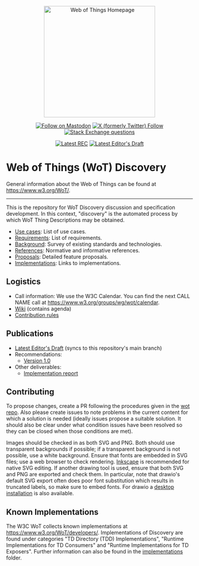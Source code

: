 <p align="center">
  <a href="https://w3.org/wot">
    <img alt="Web of Things Homepage" src="https://www.w3.org/WoT/IG/wiki/images/8/8f/WOT-hz.svg" width="300" />
  </a>
</p>

<p align="center">
  <a href="https://w3c.social/@wot">
    <img alt="Follow on Mastodon" src="https://img.shields.io/mastodon/follow/111609289932468076?domain=https%3A%2F%2Fw3c.social"></a>
  <a href="https://twitter.com/W3C_WoT">
    <img alt="X (formerly Twitter) Follow" src="https://img.shields.io/twitter/follow/W3C_WoT"></a>
  <a href="https://stackoverflow.com/questions/tagged/web-of-things">
    <img alt="Stack Exchange questions" src="https://img.shields.io/stackexchange/stackoverflow/t/web-of-things?style=plastic"></a>
</p>

<p align="center">
  <a href="https://www.w3.org/TR/wot-discovery/"> <!--  REC LINK -->
    <img alt="Latest REC" src="https://img.shields.io/badge/W3C_REC-Latest-005a9c"></a>
  <a href="https://w3c.github.io/wot-discovery/"> <!--  ED LINK -->
    <img alt="Latest Editor's Draft" src="https://img.shields.io/badge/Editor's_Draft-Latest-fe914a"></a>
</p>

# Web of Things (WoT) Discovery

General information about the Web of Things can be found at https://www.w3.org/WoT/.
  
---
This is the repository for WoT Discovery discussion and specification development.
In this context, "discovery" is the automated process by which WoT Thing Descriptions may be obtained.

* [Use cases](USE-CASES/README.md): List of use cases.
* [Requirements](requirements.md): List of requirements.
* [Background](background.md): Survey of existing standards and technologies.
* [References](references.md): Normative and informative references.
* [Proposals](proposals/README.md): Detailed feature proposals.
* [Implementations](implementations/README.md): Links to implementations.

## Logistics

- Call information: We use the W3C Calendar. You can find the next CALL NAME call at https://www.w3.org/groups/wg/wot/calendar.
- [Wiki](https://www.w3.org/WoT/IG/wiki/WG_WoT_Discovery_WebConf) (contains agenda)
- [Contribution rules](#contributing)

## Publications

- [Latest Editor's Draft](https://w3c.github.io/wot-discovery/) (syncs to this repository's main branch)
- Recommendations:
  - [Version 1.0](https://www.w3.org/TR/wot-scripting-api/) 
- Other deliverables:
  - [Implementation report](https://w3c.github.io/wot-discovery/testing/report.html)

## Contributing

To propose changes, create a PR following the procedures given in the [wot repo](https://github.com/w3c/wot).
Also please create issues to note problems in the current content for which a solution is needed (ideally
issues propose a suitable solution.  It should also be clear under what condition issues have been resolved
so they can be closed when those conditions are met).

Images should be checked in as both SVG and PNG.
Both should use transparent backgrounds if possible; 
if a transparent background is not possible, use a white background.
Ensure that fonts are embedded in SVG files;
use a web browser to check rendering.
[Inkscape](https://inkscape.org/)
is recommended for native SVG editing.
If another drawing tool is used, 
ensure that both SVG and PNG are exported and check them.
In particular, 
note that drawio's default SVG export often does poor font substitution
which results in truncated labels, so make sure to embed fonts.
For drawio a 
[desktop installation](https://github.com/jgraph/drawio-desktop) is also available.

## Known Implementations

The W3C WoT collects known implementations at <https://www.w3.org/WoT/developers/>. Implementations of Discovery are found under categories 
"TD Directory (TDD) Implementations", "Runtime Implementations for TD Consumers" and "Runtime Implementations for TD Exposers". Further information
can also be found in the [implementations](implementations/README.md) folder. 
